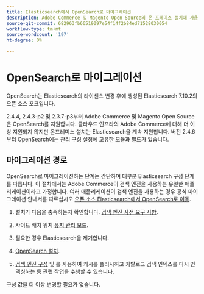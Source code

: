 ```yaml
---
title: Elasticsearch에서 OpenSearch로 마이그레이션
description: Adobe Commerce 및 Magento Open Source의 온-프레미스 설치에 사용되는 검색 엔진 교체에 대해 알아봅니다.
source-git-commit: 682963fb66519097e54f14f2b84ed71528030054
workflow-type: tm+mt
source-wordcount: '197'
ht-degree: 0%

---
```



# OpenSearch로 마이그레이션

OpenSearch는 Elasticsearch의 라이센스 변경 후에 생성된 Elasticsearch 7.10.2의 오픈 소스 포크입니다.

2.4.4, 2.4.3-p2 및 2.3.7-p3부터 Adobe Commerce 및 Magento Open Source은 OpenSearch를 지원합니다. 클라우드 인프라의 Adobe Commerce에 대해 더 이상 지원되지 않지만 온프레미스 설치는 Elasticsearch을 계속 지원합니다. 버전 2.4.6부터 OpenSearch에는 관리 구성 설정에 고유한 모듈과 필드가 있습니다.

## 마이그레이션 경로

OpenSearch로 마이그레이션하는 단계는 간단하며 대부분 Elasticsearch 구성 단계를 따릅니다. 이 절차에서는 Adobe Commerce이 검색 엔진을 사용하는 유일한 애플리케이션이라고 가정합니다. 여러 애플리케이션이 검색 엔진을 사용하는 경우 공식 마이그레이션 안내서를 따르십시오 [오픈 소스 Elasticsearch에서 OpenSearch로 이동](https://opensearch.org/blog/technical-posts/2021/10/moving-from-opensource-elasticsearch-to-opensearch/).

1. 설치가 다음을 충족하는지 확인합니다. [검색 엔진 사전 요구 사항](../../installation/prerequisites/search-engine/overview.md).

1. 사이트 배치 위치 [유지 관리 모드](../../installation/tutorials/maintenance-mode.md).

1. 필요한 경우 Elasticsearch을 제거합니다.

1. [OpenSearch 설치](https://opensearch.org/docs/latest/opensearch/install/important-settings/).

1. [검색 엔진 구성](../../configuration/search/configure-search-engine.md) 및 를 사용하여 캐시를 플러시하고 카탈로그 검색 인덱스를 다시 인덱싱하는 등 관련 작업을 수행할 수 있습니다.

구성 값을 더 이상 변경할 필요가 없습니다.
